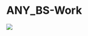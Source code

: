 ﻿# ANY_BS-Work

 <img src="https://github.com/ANoyanyasadi/ANY_BS-Work/blob/main/Kay%C4%B1t%202024-10-29%20135743.mp4" width="auto">
